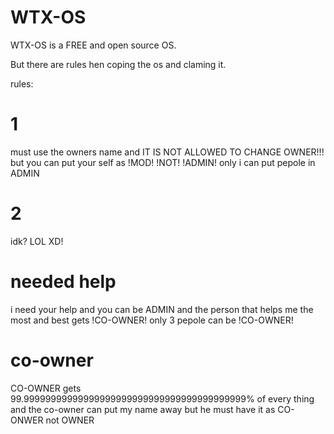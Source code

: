 # WTX-OS

WTX-OS is a FREE and open source OS.

But there are rules hen coping the os and claming it.

rules:
# 1
must use the owners name and IT IS NOT ALLOWED TO CHANGE OWNER!!!
but you can put your self as !MOD! !NOT! !ADMIN!
only i can put pepole in ADMIN

# 2

idk? LOL XD!

# needed help
i need your help and you can be ADMIN
and the person that helps me the most and best gets !CO-OWNER!
only 3 pepole can be !CO-OWNER!

# co-owner
CO-OWNER gets 99.99999999999999999999999999999999999999999% of every thing and the co-owner can put my name away but he must have it as CO-ONWER not OWNER
